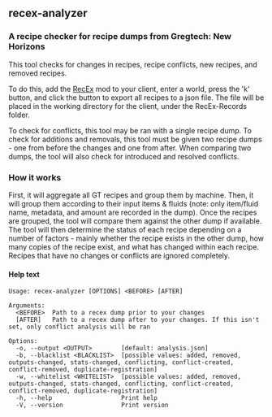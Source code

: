 ## recex-analyzer
### A recipe checker for recipe dumps from Gregtech: New Horizons

This tool checks for changes in recipes, recipe conflicts, new recipes, and removed recipes.

To do this, add the [RecEx](https://github.com/GTNewHorizons/RecEx) mod to your client, enter a world, press the 'k' button, and click the button to export all recipes to a json file. The file will be placed in the working directory for the client, under the RecEx-Records folder.

To check for conflicts, this tool may be ran with a single recipe dump. To check for additions and removals, this tool must be given two recipe dumps - one from before the changes and one from after. When comparing two dumps, the tool will also check for introduced and resolved conflicts.

### How it works
First, it will aggregate all GT recipes and group them by machine. Then, it will group them according to their input items & fluids (note: only item/fluid name, metadata, and amount are recorded in the dump). Once the recipes are grouped, the tool will compare them against the other dump if available. The tool will then determine the status of each recipe depending on a number of factors - mainly whether the recipe exists in the other dump, how many copies of the recipe exist, and what has changed within each recipe. Recipes that have no changes or conflicts are ignored completely.

#### Help text
```
Usage: recex-analyzer [OPTIONS] <BEFORE> [AFTER]

Arguments:
  <BEFORE>  Path to a recex dump prior to your changes
  [AFTER]   Path to a recex dump after to your changes. If this isn't set, only conflict analysis will be ran

Options:
  -o, --output <OUTPUT>        [default: analysis.json]
  -b, --blacklist <BLACKLIST>  [possible values: added, removed, outputs-changed, stats-changed, conflicting, conflict-created, conflict-removed, duplicate-registration]
  -w, --whitelist <WHITELIST>  [possible values: added, removed, outputs-changed, stats-changed, conflicting, conflict-created, conflict-removed, duplicate-registration]
  -h, --help                   Print help
  -V, --version                Print version
```
